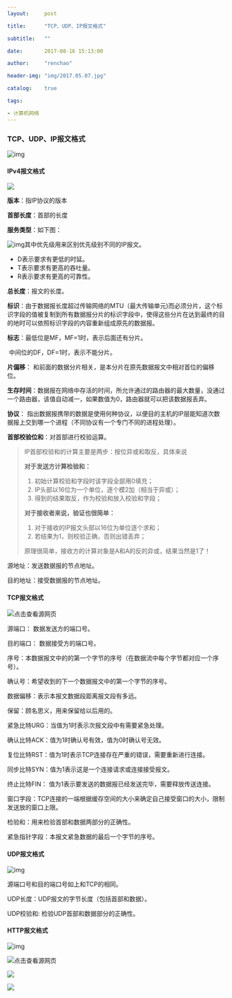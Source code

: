 ```yaml
---
layout:     post

title:      "TCP、UDP、IP报文格式"

subtitle:   ""

date:       2017-08-16 15:13:00

author:     "renchao"

header-img: "img/2017.05.07.jpg"

catalog:    true

tags: 

- 计算机网络
---
```




### TCP、UDP、IP报文格式

![img](http://img.blog.csdn.net/20131219111714593?watermark/2/text/aHR0cDovL2Jsb2cuY3Nkbi5uZXQvYWxleGFuZGVyX3hmbA==/font/5a6L5L2T/fontsize/400/fill/I0JBQkFCMA==/dissolve/70/gravity/SouthEast)

#### IPv4报文格式

![](http://my.csdn.net/uploads/201204/10/1334070198_2001.png)

**版本**：指IP协议的版本

**首部长度**：首部的长度

**服务类型**：如下图：

 ![img](http://my.csdn.net/uploads/201204/10/1334070567_3935.png)其中优先级用来区别优先级别不同的IP报文。

- D表示要求有更低的时延。
- T表示要求有更高的吞吐量。
- R表示要求有更高的可靠性。

**总长度**：报文的长度。

**标识**：由于数据报长度超过传输网络的MTU（最大传输单元)而必须分片，这个标识字段的值被复制到所有数据报分片的标识字段中，使得这些分片在达到最终的目的地时可以依照标识字段的内容重新组成原先的数据报。

**标志**：最低位是MF，MF=1时，表示后面还有分片。

​           中间位的DF，DF=1时，表示不能分片。

**片偏移**： 和前面的数据分片相关，是本分片在原先数据报文中相对首位的偏移位。

**生存时间**：数据报在网络中存活的时间，所允许通过的路由器的最大数量，没通过一个路由器，该值自动减一，如果数值为0，路由器就可以把该数据报丢弃。

**协议**： 指出数据报携带的数据是使用何种协议，以便目的主机的IP层能知道次数据报上交到哪一个进程（不同协议有一个专门不同的进程处理）。

**首部校验位和**：对首部进行校验运算。

> IP首部校验和的计算主要是两步：按位异或和取反，具体来说
>
> **对于发送方计算检验和：**
>
> 1. 初始计算校验和字段时该字段全部用0填充；
> 2. IP头部以16位为一个单位，逐个模2加（相当于异或）；
> 3. 得到的结果取反，作为校验和放入校验和字段；
>
> **对于接收者来说，验证也很简单：**
>
> 1. 对于接收的IP报文头部以16位为单位逐个求和；
> 2. 若结果为1，则校验正确，否则出错丢弃；
>
> 原理很简单，接收方的计算对象是A和A的反的异或，结果当然是1了！

源地址：发送数据报的节点地址。

目的地址：接受数据报的节点地址。 



#### TCP报文格式

![点击查看源网页](http://my.csdn.net/uploads/201204/10/1334067788_5038.jpg)

源端口： 数据发送方的端口号。

目的端口： 数据接受方的端口号。

序号：本数据报文中的的第一个字节的序号（在数据流中每个字节都对应一个序号）。

确认号：希望收到的下一个数据报文中的第一个字节的序号。

数据偏移：表示本报文数据段距离报文段有多远。

保留：顾名思义，用来保留给以后用的。

紧急比特URG：当值为1时表示次报文段中有需要紧急处理。

确认比特ACK：值为1时确认号有效，值为0时确认号无效。

复位比特RST：值为1时表示TCP连接存在严重的错误，需要重新进行连接。

同步比特SYN：值为1表示这是一个连接请求或连接接受报文。

终止比特FIN： 值为1表示要发送的数据报已经发送完毕，需要释放传送连接。

窗口字段：TCP连接的一端根据缓存空间的大小来确定自己接受窗口的大小，限制发送放的窗口上限。

检验和：用来检验首部和数据两部分的正确性。

紧急指针字段：本报文紧急数据的最后一个字节的序号。

#### UDP报文格式

![img](http://www.yanjingge.com/piques/84864c1fe095359bc9c5ac068e24e781.png)

源端口号和目的端口号如上和TCP的相同。

UDP长度：UDP报文的字节长度（包括首部和数据）。

UDP校验和: 检验UDP首部和数据部分的正确性。

#### HTTP报文格式

![img](http://roclinux.cn/wp-content/uploads/2013/12/HTTP%E5%8D%8F%E8%AE%AE-%E8%AF%B7%E6%B1%82%E6%8A%A5%E6%96%87%E6%A0%BC%E5%BC%8F.png)

![点击查看源网页](https://timgsa.baidu.com/timg?image&quality=80&size=b9999_10000&sec=1504502963334&di=fa4d96feac1a3f0fa1d9aa7734be6a4b&imgtype=0&src=http%3A%2F%2Froclinux.cn%2Fwp-content%2Fuploads%2F2013%2F12%2FHTTP%25E5%258D%258F%25E8%25AE%25AE-%25E5%2593%258D%25E5%25BA%2594%25E6%258A%25A5%25E6%2596%2587%25E6%25A0%25BC%25E5%25BC%258F1.png)

![](http://roclinux.cn/wp-content/uploads/2013/12/HTTP%E5%8D%8F%E8%AE%AE-%E5%93%8D%E5%BA%94%E6%8A%A5%E6%96%87%E6%A0%BC%E5%BC%8F1.png)



![](https://timgsa.baidu.com/timg?image&quality=80&size=b9999_10000&sec=1504502963334&di=fa4d96feac1a3f0fa1d9aa7734be6a4b&imgtype=0&src=http%3A%2F%2Froclinux.cn%2Fwp-content%2Fuploads%2F2013%2F12%2FHTTP%25E5%258D%258F%25E8%25AE%25AE-%25E5%2593%258D%25E5%25BA%2594%25E6%258A%25A5%25E6%2596%2587%25E6%25A0%25BC%25E5%25BC%258F1.png)